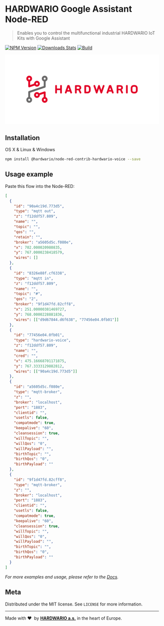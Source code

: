 # HARDWARIO Google Assistant Node-RED

> Enables you to control the multifunctional industrial HARDWARIO IoT Kits with Google Assistant

[![NPM Version][npm-image]][npm-url]
[![Downloads Stats][npm-downloads]][npm-url]
[![Build][travis]][travis-url]

![](hardwario/icons/hardwario.png "HARDWARIO Logo")

## Installation

OS X & Linux & Windows

```sh
npm install @hardwario/node-red-contrib-hardwario-voice --save
```

## Usage example

Paste this flow into the Node-RED:

```json
[
  {
    "id": "90a4c19d.773d5",
    "type": "mqtt out",
    "z": "f12ddf57.809",
    "name": "",
    "topic": "",
    "qos": "",
    "retain": "",
    "broker": "a5605d5c.f080e",
    "x": 702.000020980835,
    "y": 767.0000238418579,
    "wires": []
  },
  {
    "id": "8326e88f.cf6338",
    "type": "mqtt in",
    "z": "f12ddf57.809",
    "name": "",
    "topic": "#",
    "qos": "2",
    "broker": "9f1d47fd.82cff8",
    "x": 251.00000381469727,
    "y": 768.0000228881836,
    "wires": [["d9d67844.d6f638", "77456e04.0fb01"]]
  },
  {
    "id": "77456e04.0fb01",
    "type": "hardwario-voice",
    "z": "f12ddf57.809",
    "name": "",
    "cred": "",
    "x": 475.16668701171875,
    "y": 767.3333129882812,
    "wires": [["90a4c19d.773d5"]]
  },
  {
    "id": "a5605d5c.f080e",
    "type": "mqtt-broker",
    "z": "",
    "broker": "localhost",
    "port": "1883",
    "clientid": "",
    "usetls": false,
    "compatmode": true,
    "keepalive": "60",
    "cleansession": true,
    "willTopic": "",
    "willQos": "0",
    "willPayload": "",
    "birthTopic": "",
    "birthQos": "0",
    "birthPayload": ""
  },
  {
    "id": "9f1d47fd.82cff8",
    "type": "mqtt-broker",
    "z": "",
    "broker": "localhost",
    "port": "1883",
    "clientid": "",
    "usetls": false,
    "compatmode": true,
    "keepalive": "60",
    "cleansession": true,
    "willTopic": "",
    "willQos": "0",
    "willPayload": "",
    "birthTopic": "",
    "birthQos": "0",
    "birthPayload": ""
  }
]
```

_For more examples and usage, please refer to the [Docs][wiki]._

## Meta

Distributed under the MIT license. See `LICENSE` for more information.

---

Made with &#x2764;&nbsp; by [**HARDWARIO a.s.**](https://www.hardwario.com/) in the heart of Europe.

<!-- Markdown link & img dfn's -->

[npm-image]: https://img.shields.io/npm/v/@hardwario/node-red-contrib-hardwario-voice.svg?style=flat-square
[npm-url]: https://www.npmjs.com/package/@hardwario/node-red-contrib-hardwario-voice
[npm-downloads]: https://img.shields.io/npm/dm/@hardwario/node-red-contrib-hardwario-voice.svg?style=flat-square
[wiki]: https://developers.hardwario.com/integrations/google-assistant
[travis]: https://travis-ci.org/hardwario/node-red-contrib-hardwario-voice.svg?branch=master
[travis-url]: https://travis-ci.org/hardwario/node-red-contrib-hardwario-voice?utm_medium=notification&utm_source=github_status
